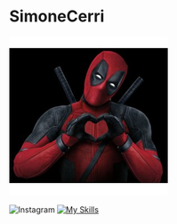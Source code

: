 # SimoneCerri

<!-- [![prova!](assets/img/header.png)](https://github.com/SimoneCerri) -->
[![Hello World, I'm Simon!](assets/img/header.png)](https://github.com/SimoneCerri)

![Instagram](https://img.shields.io/badge/Instagram-%23E4405F.svg?style=for-the-badge&logo=Instagram&logoColor=white)
[![My Skills](https://skillicons.dev/icons?i=js,html,css,bootstrap,github,laravel,mysql,npm,postman,sass,svelte,vite,vue)](https://skillicons.dev)